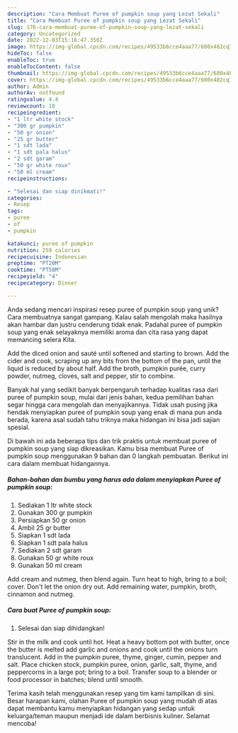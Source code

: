 ```yaml
---
description: "Cara Membuat Puree of pumpkin soup yang Lezat Sekali"
title: "Cara Membuat Puree of pumpkin soup yang Lezat Sekali"
slug: 176-cara-membuat-puree-of-pumpkin-soup-yang-lezat-sekali
category: Uncategorized
date: 2022-12-03T15:16:47.350Z
image: https://img-global.cpcdn.com/recipes/49533b6cce4aaa77/680x482cq70/puree-of-pumpkin-soup-foto-resep-utama.jpg
hideToc: false
enableToc: true
enableTocContent: false
thumbnail: https://img-global.cpcdn.com/recipes/49533b6cce4aaa77/680x482cq70/puree-of-pumpkin-soup-foto-resep-utama.jpg
cover: https://img-global.cpcdn.com/recipes/49533b6cce4aaa77/680x482cq70/puree-of-pumpkin-soup-foto-resep-utama.jpg
author: Admin
authorAv: notfound
ratingvalue: 4.4
reviewcount: 18
recipeingredient:
- "1 ltr white stock"
- "300 gr pumpkin"
- "50 gr onion"
- "25 gr butter"
- "1 sdt lada"
- "1 sdt pala halus"
- "2 sdt garam"
- "50 gr white roux"
- "50 ml cream"
recipeinstructions:

- "Selesai dan siap dinikmati!"
categories:
- Resep
tags:
- puree
- of
- pumpkin

katakunci: puree of pumpkin 
nutrition: 259 calories
recipecuisine: Indonesian
preptime: "PT20M"
cooktime: "PT58M"
recipeyield: "4"
recipecategory: Dinner

---
```





Anda sedang mencari inspirasi resep puree of pumpkin soup yang unik? Cara membuatnya sangat gampang. Kalau salah mengolah maka hasilnya akan hambar dan justru cenderung tidak enak. Padahal puree of pumpkin soup yang enak selayaknya memiliki aroma dan cita rasa yang dapat memancing selera Kita.





Add the diced onion and sauté until softened and starting to brown. Add the cider and cook, scraping up any bits from the bottom of the pan, until the liquid is reduced by about half. Add the broth, pumpkin purée, curry powder, nutmeg, cloves, salt and pepper, stir to combine.

Banyak hal yang sedikit banyak berpengaruh terhadap kualitas rasa dari puree of pumpkin soup, mulai dari jenis bahan, kedua pemilihan bahan segar hingga cara mengolah dan menyajikannya. Tidak usah pusing jika hendak menyiapkan puree of pumpkin soup yang enak di mana pun anda berada, karena asal sudah tahu triknya maka hidangan ini bisa jadi sajian spesial.






Di bawah ini ada beberapa tips dan trik praktis untuk membuat puree of pumpkin soup yang siap dikreasikan. Kamu bisa membuat Puree of pumpkin soup menggunakan 9 bahan dan 0 langkah pembuatan. Berikut ini cara dalam membuat hidangannya.

<!--inarticleads1-->

##### Bahan-bahan dan bumbu yang harus ada dalam menyiapkan Puree of pumpkin soup:

1. Sediakan 1 ltr white stock
1. Gunakan 300 gr pumpkin
1. Persiapkan 50 gr onion
1. Ambil 25 gr butter
1. Siapkan 1 sdt lada
1. Siapkan 1 sdt pala halus
1. Sediakan 2 sdt garam
1. Gunakan 50 gr white roux
1. Gunakan 50 ml cream


Add cream and nutmeg, then blend again. Turn heat to high, bring to a boil; cover. Don&#39;t let the onion dry out. Add remaining water, pumpkin, broth, cinnamon and nutmeg. 

<!--inarticleads2-->

##### Cara buat Puree of pumpkin soup:


1. Selesai dan siap dihidangkan!

Stir in the milk and cook until hot. Heat a heavy bottom pot with butter, once the butter is melted add garlic and onions and cook until the onions turn translucent. Add in the pumpkin puree, thyme, ginger, cumin, pepper and salt. Place chicken stock, pumpkin puree, onion, garlic, salt, thyme, and peppercorns in a large pot; bring to a boil. Transfer soup to a blender or food processor in batches; blend until smooth. 

Terima kasih telah menggunakan resep yang tim kami tampilkan di sini. Besar harapan kami, olahan Puree of pumpkin soup yang mudah di atas dapat membantu kamu menyiapkan hidangan yang sedap untuk keluarga/teman maupun menjadi ide dalam berbisnis kuliner. Selamat mencoba!
